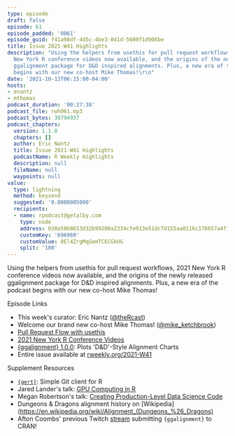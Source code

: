 ```yaml
---
type: episode
draft: false
episode: 61
episode_padded: '0061'
episode_guid: f41a98df-4d5c-4be3-841d-5600f1d906be
title: Issue 2021-W41 Highlights
description: "Using the helpers from usethis for pull request workflows, the 2021
  New York R conference videos now available, and the origins of the newly released
  ggalignment package for D&D inspired alignments. Plus, a new era of the podcast
  begins with our new co-host Mike Thomas!\r\n"
date: '2021-10-13T06:15:00-04:00'
hosts:
- enantz
- mthomas
podcast_duration: '00:27:38'
podcast_file: rwh061.mp3
podcast_bytes: 39794937
podcast_chapters:
  version: 1.1.0
  chapters: []
  author: Eric Nantz
  title: Issue 2021-W41 Highlights
  podcastName: R Weekly Highlights
  description: null
  fileName: null
  waypoints: null
value:
  type: lightning
  method: keysend
  suggested: '0.0000005000'
  recipients:
  - name: rpodcast@getalby.com
    type: node
    address: 030a58b8653d32b99200a2334cfe913e51dc7d155aa0116c176657a4f1722677a3
    customKey: '696969'
    customValue: 0El4ZrgMqGemTCECGkUG
    split: '100'
---
```

Using the helpers from usethis for pull request workflows, 2021 New York
R conference videos now available, and the origins of the newly released
ggalignment package for D&D inspired alignments. Plus, a new era of the
podcast begins with our new co-host Mike Thomas!

Episode Links

-   This week's curator: Eric Nantz
    (<a href="https://twitter.com/thercast" rel="nofollow">@theRcast</a>)
-   Welcome our brand new co-host Mike Thomas!
    (<a href="https://twitter.com/mike_ketchbrook"
    rel="nofollow">@mike_ketchbrook</a>)
-   <a
    href="https://www.garrickadenbuie.com/blog/pull-request-flow-usethis/"
    rel="nofollow">Pull Request Flow with usethis</a>
-   <a
    href="https://www.youtube.com/playlist?list=PLlzRFZmxVl9RVwRP6WKOUXTiRMFkF2cPF"
    rel="nofollow">2021 New York R Conference Videos</a>
-   <a href="https://cran.r-project.org/package=ggalignment"
    rel="nofollow">{ggalignment} 1.0.0</a>: Plots 'D&D'-Style Alignment
    Charts
-   Entire issue available at
    <a href="https://rweekly.org/2021-W41.html"
    rel="nofollow">rweekly.org/2021-W41</a>

Supplement Resources

-   <a href="https://docs.ropensci.org/gert"
    rel="nofollow"><code>{gert}</code></a>: Simple Git client for R
-   Jared Lander's talk:
    <a href="https://youtu.be/fKWaErupNKE" rel="nofollow">GPU Computing in
    R</a>
-   Megan Robertson's talk:
    <a href="https://youtu.be/F3lC4qf84FI" rel="nofollow">Creating
    Production-Level Data Science Code</a>
-   Dungeons & Dragons alignment history on
    \[Wikipedia\](<a href="https://en.wikipedia.org/wiki/Alignment_(Dungeons_%26_Dragons)"
    rel="nofollow">https://en.wikipedia.org/wiki/Alignment_(Dungeons_%26_Dragons)</a>
-   Afton Coombs' previous Twitch
    <a href="https://www.twitch.tv/videos/1159958423"
    rel="nofollow">stream</a> submitting `{ggalignment}` to CRAN!
